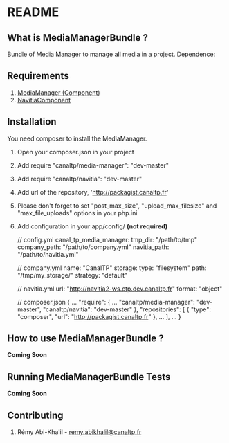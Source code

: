 README
======

What is MediaManagerBundle ?
-----------------------------

Bundle of Media Manager to manage all media in a project.
Dependence:

Requirements
-------------

1. [MediaManager (Component)](https://github.com/CanalTP/MediaManagerComponent)
2. [NavitiaComponent](http://hg.prod.canaltp.fr/ctp/NavitiaComponent.git/summary)

Installation
-------------

You need composer to install the MediaManager.

1. Open your composer.json in your project
2. Add require "canaltp/media-manager": "dev-master"
2. Add require "canaltp/navitia": "dev-master"
3. Add url of the repository, 'http://packagist.canaltp.fr'
4. Please don't forget to set "post_max_size", "upload_max_filesize" and "max_file_uploads" options in your php.ini
5. Add configuration in your app/config/ __(not required)__

    // config.yml
    canal_tp_media_manager:
        tmp_dir: "/path/to/tmp"
        company_path: "/path/to/company.yml"
        navitia_path: "/path/to/navitia.yml"

    // company.yml
    name: "CanalTP"
    storage:
        type: "filesystem"
        path: "/tmp/my_storage/"
    strategy: "default"

    // navitia.yml
    url: "http://navitia2-ws.ctp.dev.canaltp.fr"
    format: "object"

    // composer.json
    {
        ...
        "require": {
            ...
            "canaltp/media-manager": "dev-master",
            "canaltp/navitia": "dev-master"
        },
        "repositories": [
            {
                "type": "composer",
                "url": "http://packagist.canaltp.fr"
            },
            ...
        ],
        ...
    }

How to use MediaManagerBundle ?
--------------------------------

__Coming Soon__

Running MediaManagerBundle Tests
---------------------------

__Coming Soon__

Contributing
-------------

1. Rémy Abi-Khalil - remy.abikhalil@canaltp.fr
